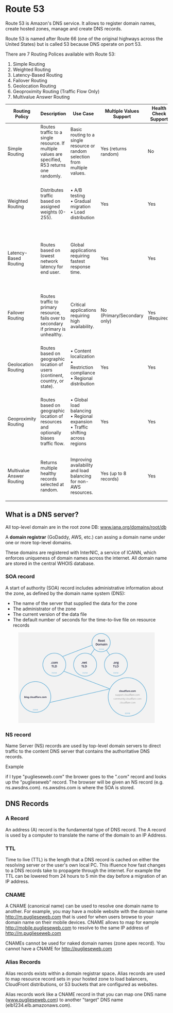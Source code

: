 # Route 53

Route 53 is Amazon's DNS service. It allows to register domain names, create hosted zones, manage and create DNS records.&#x20;

Route 53 is named after Route 66 (one of the original highways across the United States) but is called 53 because DNS operate on port 53.&#x20;

There are 7 Routing Polices available with Route 53:

1. Simple Routing
2. Weighted Routing
3. Latency-Based Routing
4. Failover Routing
5. Geolocation Routing&#x20;
6. Geoproximity Routing (Traffic Flow Only)
7. Multivalue Answer Routing

| Routing Policy            | Description                                                                                      | Use Case                                                                                    | Multiple Values Support     | Health Check Support | Advantages                                                                                                      | Limitations                                                                                                         |
| ------------------------- | ------------------------------------------------------------------------------------------------ | ------------------------------------------------------------------------------------------- | --------------------------- | -------------------- | --------------------------------------------------------------------------------------------------------------- | ------------------------------------------------------------------------------------------------------------------- |
| Simple Routing            | Routes traffic to a single resource. If multiple values are specified, R53 returns one randomly. | Basic routing to a single resource or random selection from multiple values.                | Yes (returns random)        | No                   | <p>• Easy to configure<br>• Low maintenance<br>• Cost-effective</p>                                             | <p>• No intelligent routing<br>• No failover capability<br>• No traffic distribution control</p>                    |
| Weighted Routing          | Distributes traffic based on assigned weights (0-255).                                           | <p>• A/B testing<br>• Gradual migration<br>• Load distribution</p>                          | Yes                         | Yes                  | <p>• Precise traffic control<br>• Supports gradual migration<br>• Good for testing</p>                          | <p>• Requires manual weight management<br>• Doesn't consider endpoint health by default</p>                         |
| Latency-Based Routing     | Routes based on lowest network latency for end user.                                             | Global applications requiring fastest response time.                                        | Yes                         | Yes                  | <p>• Improved user experience<br>• Automatic routing to fastest region<br>• Global performance optimization</p> | <p>• Requires resources in multiple regions<br>• Higher cost<br>• Latency data must be gathered first</p>           |
| Failover Routing          | Routes traffic to primary resource, fails over to secondary if primary is unhealthy.             | Critical applications requiring high availability.                                          | No (Primary/Secondary only) | Yes (Required)       | <p>• High availability<br>• Automatic failover<br>• Disaster recovery support</p>                               | <p>• Limited to primary/secondary setup<br>• Requires health checks (additional cost)<br>• Binary failover only</p> |
| Geolocation Routing       | Routes based on geographic location of users (continent, country, or state).                     | <p>• Content localization<br>• Restriction compliance<br>• Regional distribution</p>        | Yes                         | Yes                  | <p>• Geographic control<br>• Regulatory compliance<br>• Content customization</p>                               | <p>• Requires default location<br>• Location accuracy depends on IP<br>• Complex setup for many regions</p>         |
| Geoproximity Routing      | Routes based on geographic location of resources and optionally biases traffic flow.             | <p>• Global load balancing<br>• Regional expansion<br>• Traffic shifting across regions</p> | Yes                         | Yes                  | <p>• Fine-grained traffic control<br>• Support for bias values<br>• Dynamic regional distribution</p>           | <p>• Requires Route 53 Traffic Flow<br>• More expensive<br>• Complex configuration</p>                              |
| Multivalue Answer Routing | Returns multiple healthy records selected at random.                                             | Improving availability and load balancing for non-AWS resources.                            | Yes (up to 8 records)       | Yes                  | <p>• Basic load balancing<br>• Health check support<br>• Improved availability</p>                              | <p>• Limited to 8 healthy records<br>• Random selection only<br>• No weighted distribution</p>                      |

## What is a DNS server?

All top-level domain are in the root zone DB: www.iana.org/domains/root/db

A **domain registrar** (GoDaddy, AWS, etc.) can assing a domain name under one or more top-level domains.&#x20;

These domains are registered with InterNIC, a service of ICANN, which enforces uniqueness of domain names across the internet. All domain name are stored in the central WHOIS database.

### SOA record

A start of authority (SOA) record includes administrative information about the zone, as defined by the domain name system (DNS):

* The name of the server that supplied the data for the zone
* The administrator of the zone
* The current version of the data file
* The default number of seconds for the time-to-live file on resource records

<figure><img src="../../../.gitbook/assets/image (19).png" alt=""><figcaption></figcaption></figure>

### NS record

Name Server (NS) records are used by top-level domain servers to direct traffic to the content DNS server that contains the authoritative DNS records.



Example&#x20;

if I type "puglieseweb.com" the brower goes to the ".com" record and looks up the "puglieseweb" record. The browser will be given an NS record (e.g. ns.awsdns.com). ns.awsdns.com is where the SOA is stored.



## DNS Records

### A Record

An address (A) record is the fundamental type of DNS record. The A record is used by a computer to translate the name of the domain to an IP Address.&#x20;

### TTL

Time to live (TTL) is the length that a DNS record is cached on either the resolving server or the user's own local PC. This ifluence how fast changes to a DNS records take to propagete through the internet. For example the TTL can be lowered from 24 hours to 5 min the day before a migration of an IP address.&#x20;

### CNAME

A CNAME (canonical name) can be used to resolve one domain name to another. For example, you may have a mobile website with the domain name http://m.puglieseweb.com that is used for when users browse to your domain name on their mobile devices. CNAME allows to map for eample http://mobile.puglieseweb.com to resolve to the same IP address of http://m.puglieseweb.com

CNAMEs cannot be used for naked domain names (zone apex record). You cannot have a CNAME for http://puglieseweb.com

### Alias Records

Alias records exists within a  domain registrar spac&#x65;**.** Alias records are used to map resource record sets in your hosted zone to load balancers, CloudFront distributions, or S3 buckets that are configured as websites.&#x20;

Alias records work like a CNAME record in that you can map one DNS name (www.puglieseweb.com) to  another "target" DNS name (elb1234.elb.amazonaws.com).



